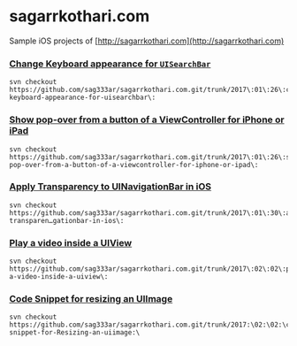 # sagarrkothari.com

Sample iOS projects of [http://sagarrkothari.com](http://sagarrkothari.com)

### [Change Keyboard appearance for `UISearchBar`](http://sagarrkothari.com/2017/01/26/change-keyboard-appearance-for-uisearchbar/)

```
svn checkout https://github.com/sag333ar/sagarrkothari.com.git/trunk/2017\:01\:26\:change-keyboard-appearance-for-uisearchbar\:
```

### [Show pop-over from a button of a ViewController for iPhone or iPad](http://sagarrkothari.com/2017/01/26/show-pop-over-from-a-button-of-a-viewcontroller-for-iphone-or-ipad/)

```
svn checkout https://github.com/sag333ar/sagarrkothari.com.git/trunk/2017\:01\:26\:show-pop-over-from-a-button-of-a-viewcontroller-for-iphone-or-ipad\:
```

### [Apply Transparency to UINavigationBar in iOS](http://sagarrkothari.com/2017/01/30/apply-transparency-to-uinavigationbar-in-ios/)

```
svn checkout https://github.com/sag333ar/sagarrkothari.com.git/trunk/2017\:01\:30\:apply-transparen…gationbar-in-ios\:
```

### [Play a video inside a UIView](http://sagarrkothari.com/2017/02/02/play-a-video-inside-a-uiview/)

```
svn checkout https://github.com/sag333ar/sagarrkothari.com.git/trunk/2017\:02\:02\:play-a-video-inside-a-uiview\:
```

### [Code Snippet for resizing an UIImage](http://sagarrkothari.com/2017/02/02/code-snippet-for-resizing-an-uiimage/)

```
svn checkout https://github.com/sag333ar/sagarrkothari.com.git/trunk/2017:\02:\02:\code-snippet-for-Resizing-an-uiimage:\
```